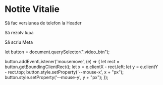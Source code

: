 # Notite Vitalie

Să fac versiunea de telefon la Header


Să rezolv lupa

Să scriu Meta



let button = document.querySelector(".video_btn");

button.addEventListener('mousemove', (e) => {
    let rect = button.getBoundingClientRect();
    let x = e.clientX - rect.left;
    let y = e.clientY - rect.top;
    button.style.setProperty('--mouse-x', x + "px");
    button.style.setProperty('--mouse-y', y + "px");
});
